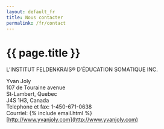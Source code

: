 ```yaml
---
layout: default_fr
title: Nous contacter
permalink: /fr/contact
---
```


# {{ page.title }}

L’INSTITUT FELDENKRAIS® D’ÉDUCATION SOMATIQUE INC.

Yvan Joly<br>
107 de Touraine avenue<br>
St-Lambert, Quebec<br>
J4S 1H3, Canada<br>
Telephone et fax: 1-450-671-0638<br>
Courriel: {% include email.html %}<br>
[http://www.yvanjoly.com](http://www.yvanjoly.com)

